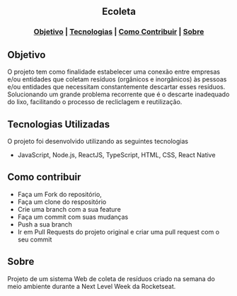 <h2 align="center">
Ecoleta
</h2>


<h3 align="center">  
  <a href="#projeto_source-objetivo">Objetivo</a> |
  <a href="#rocket-tecnologias-utilizadas">Tecnologias</a> | 
  <a href="#link-como-contribuir">Como Contribuir</a> | 
  <a href="#information_source-sobre">Sobre</a>
</h3>

## Objetivo

O projeto tem como finalidade estabelecer uma conexão entre empresas e/ou entidades que coletam resíduos (orgânicos e inorgânicos) às pessoas e/ou entidades que necessitam constantemente descartar esses resíduos. Solucionando um grande problema recorrente que é o descarte inadequado do lixo, facilitando o processo de recliclagem e reutilização.

## Tecnologias Utilizadas

O projeto foi desenvolvido utilizando as seguintes tecnologias

- JavaScript, Node.js, ReactJS, TypeScript, HTML, CSS, React Native

## Como contribuir

- Faça um Fork do repositório,
- Faça um clone do respositório
- Crie uma branch com a sua feature
- Faça um commit com suas mudanças
- Push a sua branch
- Ir em Pull Requests do projeto original e criar uma pull request com o seu commit

## Sobre

Projeto de um sistema Web de coleta de resíduos criado na semana do meio ambiente durante a Next Level Week da Rocketseat.
